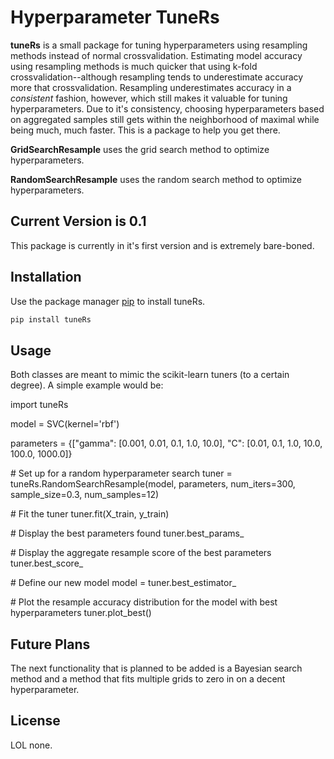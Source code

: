 # Hyperparameter TuneRs

**tuneRs** is a small package for tuning hyperparameters using resampling methods instead of normal crossvalidation.  Estimating model accuracy using resampling methods is much quicker that using k-fold crossvalidation--although resampling tends to underestimate accuracy more that crossvalidation.  Resampling underestimates accuracy in a *consistent* fashion, however, which still makes it valuable for tuning hyperparameters.  Due to it's consistency, choosing hyperparameters based on aggregated samples still gets within the neighborhood of maximal while being much, much faster.  This is a package to help you get there.

**GridSearchResample** uses the grid search method to optimize hyperparameters.

**RandomSearchResample** uses the random search method to optimize hyperparameters.
## Current Version is 0.1

This package is currently in it's first version and is extremely bare-boned.

## Installation

Use the package manager [pip](https://pip.pypa.io/en/stable/) to install tuneRs.

```bash
pip install tuneRs
```

## Usage

Both classes are meant to mimic the scikit-learn tuners (to a certain degree).  A simple example would be:

import tuneRs

model = SVC(kernel='rbf')

parameters = {\["gamma": \[0.001, 0.01, 0.1, 1.0, 10.0],
				"C": \[0.01, 0.1, 1.0, 10.0, 100.0, 1000.0]}

\# Set up for a random hyperparameter search
tuner = tuneRs.RandomSearchResample(model, parameters, num_iters=300, sample_size=0.3, num_samples=12)

\# Fit the tuner
tuner.fit(X_train, y_train)

\# Display the best parameters found
tuner.best_params_

\# Display the aggregate resample score of the best parameters
tuner.best_score_

\# Define our new model
model = tuner.best_estimator_

\# Plot the resample accuracy distribution for the model with best hyperparameters
tuner.plot_best()

## Future Plans

The next functionality that is planned to be added is a Bayesian search method and a method that fits multiple grids to zero in on a decent hyperparameter.

## License

LOL none.
